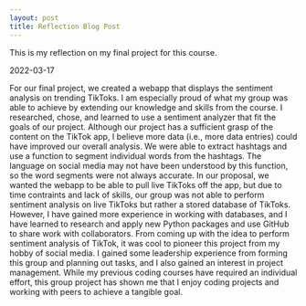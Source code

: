 ```yaml
---
layout: post
title: Reflection Blog Post
---
```


This is my reflection on my final project for this course.

2022-03-17

For our final project, we created a webapp that displays the sentiment analysis on trending TikToks. I am especially proud of what my group was able to achieve by extending our knowledge and skills from the course. I researched, chose, and learned to use a sentiment analyzer that fit the goals of our project. Although our project has a sufficient grasp of the content on the TikTok app, I believe more data (i.e., more data entries) could have improved our overall analysis. We were able to extract hashtags and use a function to segment individual words from the hashtags. The language on social media may not have been understood by this function, so the word segments were not always accurate. In our proposal, we wanted the webapp to be able to pull live TikToks off the app, but due to time contraints and lack of skills, our group was not able to perform sentiment analysis on live TikToks but rather a stored database of TikToks. However, I have gained more experience in working with databases, and I have learned to research and apply new Python packages and use GitHub to share work with collaborators. From coming up with the idea to perform sentiment analysis of TikTok, it was cool to pioneer this project from my hobby of social media. I gained some leadership experience from forming this group and planning out tasks, and I also gained an interest in project management. While my previous coding courses have required an individual effort, this group project has shown me that I enjoy coding projects and working with peers to achieve a tangible goal.